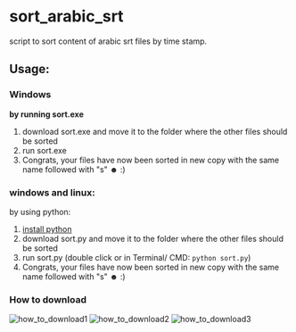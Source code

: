 # sort_arabic_srt

script to sort content of arabic srt files by time stamp.

## Usage:
### Windows
**by running sort.exe**
1. download sort.exe and move it to the folder where the other files should be sorted
2. run sort.exe
3. Congrats, your files have now been sorted in new copy with the same name followed with "s" ☻ :) 

### windows and linux:
by using python:
1. [install python](https://www.python.org/downloads/)
2. download sort.py and move it to the folder where the other files should be sorted
3. run sort.py (double click or in Terminal/ CMD: `python sort.py`)
4. Congrats, your files have now been sorted in new copy with the same name followed with "s" ☻ :) 


### How to download
![how_to_download1](https://user-images.githubusercontent.com/31741809/146095668-b78f7cc4-a6b2-4f0b-8fce-83ad0612124a.png)
![how_to_download2](https://user-images.githubusercontent.com/31741809/146095670-671d288f-b732-4c50-95cd-32673a6d1ee4.png)
![how_to_download3](https://user-images.githubusercontent.com/31741809/146095666-c17e99b5-2348-4f59-a229-ca9bd5360526.png)
